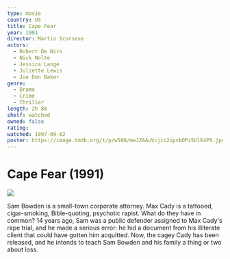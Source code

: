 ```yaml
---
type: movie
country: US
title: Cape Fear
year: 1991
director: Martin Scorsese
actors:
  - Robert De Niro
  - Nick Nolte
  - Jessica Lange
  - Juliette Lewis
  - Joe Don Baker
genre:
  - Drama
  - Crime
  - Thriller
length: 2h 8m
shelf: watched
owned: false
rating:
watched: 1997-09-02
poster: https://image.tmdb.org/t/p/w500/meJZAAuVcjic2ipvbOPz5UlE4P9.jpg
---
```


# Cape Fear (1991)

![](https://image.tmdb.org/t/p/w500/meJZAAuVcjic2ipvbOPz5UlE4P9.jpg)

Sam Bowden is a small-town corporate attorney. Max Cady is a tattooed, cigar-smoking, Bible-quoting, psychotic rapist. What do they have in common? 14 years ago, Sam was a public defender assigned to Max Cady's rape trial, and he made a serious error: he hid a document from his illiterate client that could have gotten him acquitted. Now, the cagey Cady has been released, and he intends to teach Sam Bowden and his family a thing or two about loss.